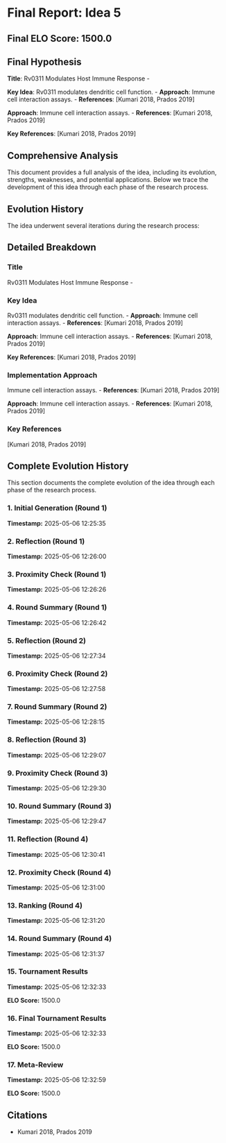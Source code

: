 # Final Report: Idea 5

## Final ELO Score: 1500.0

## Final Hypothesis

**Title**: Rv0311 Modulates Host Immune Response
    -

**Key Idea**: Rv0311 modulates dendritic cell function.
    - **Approach**: Immune cell interaction assays.
    - **References**: [Kumari 2018, Prados 2019]

**Approach**: Immune cell interaction assays.
    - **References**: [Kumari 2018, Prados 2019]

**Key References**: [Kumari 2018, Prados 2019]

## Comprehensive Analysis

This document provides a full analysis of the idea, including its evolution, strengths, weaknesses, and potential applications. Below we trace the development of this idea through each phase of the research process.

## Evolution History

The idea underwent several iterations during the research process:

## Detailed Breakdown

### Title

Rv0311 Modulates Host Immune Response
    -

### Key Idea

Rv0311 modulates dendritic cell function.
    - **Approach**: Immune cell interaction assays.
    - **References**: [Kumari 2018, Prados 2019]

**Approach**: Immune cell interaction assays.
    - **References**: [Kumari 2018, Prados 2019]

**Key References**: [Kumari 2018, Prados 2019]

### Implementation Approach

Immune cell interaction assays.
    - **References**: [Kumari 2018, Prados 2019]

**Approach**: Immune cell interaction assays.
    - **References**: [Kumari 2018, Prados 2019]

### Key References

[Kumari 2018, Prados 2019]

## Complete Evolution History

This section documents the complete evolution of the idea through each phase of the research process.

### 1. Initial Generation (Round 1)
**Timestamp:** 2025-05-06 12:25:35



### 2. Reflection (Round 1)
**Timestamp:** 2025-05-06 12:26:00



### 3. Proximity Check (Round 1)
**Timestamp:** 2025-05-06 12:26:26



### 4. Round Summary (Round 1)
**Timestamp:** 2025-05-06 12:26:42



### 5. Reflection (Round 2)
**Timestamp:** 2025-05-06 12:27:34



### 6. Proximity Check (Round 2)
**Timestamp:** 2025-05-06 12:27:58



### 7. Round Summary (Round 2)
**Timestamp:** 2025-05-06 12:28:15



### 8. Reflection (Round 3)
**Timestamp:** 2025-05-06 12:29:07



### 9. Proximity Check (Round 3)
**Timestamp:** 2025-05-06 12:29:30



### 10. Round Summary (Round 3)
**Timestamp:** 2025-05-06 12:29:47



### 11. Reflection (Round 4)
**Timestamp:** 2025-05-06 12:30:41



### 12. Proximity Check (Round 4)
**Timestamp:** 2025-05-06 12:31:00



### 13. Ranking (Round 4)
**Timestamp:** 2025-05-06 12:31:20



### 14. Round Summary (Round 4)
**Timestamp:** 2025-05-06 12:31:37



### 15. Tournament Results
**Timestamp:** 2025-05-06 12:32:33

**ELO Score:** 1500.0



### 16. Final Tournament Results
**Timestamp:** 2025-05-06 12:32:33

**ELO Score:** 1500.0



### 17. Meta-Review
**Timestamp:** 2025-05-06 12:32:59

**ELO Score:** 1500.0



## Citations

- Kumari 2018, Prados 2019
